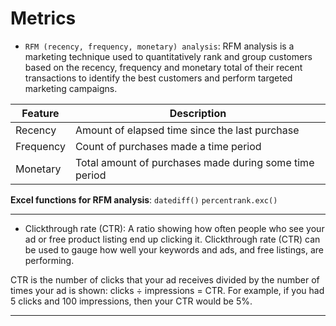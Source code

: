# Metrics

- `RFM (recency, frequency, monetary) analysis`: RFM analysis is a marketing technique used to quantitatively rank and group customers based on the recency, frequency and monetary total of their recent transactions to identify the best customers and perform targeted marketing campaigns.

| Feature | Description |
| --- | --- |
| Recency | Amount of elapsed time since the last purchase |
| Frequency | Count of purchases made a time period |
| Monetary | Total amount of purchases made during some time period |


**Excel functions for RFM analysis**:
`datediff()` `percentrank.exc()`

---
- Clickthrough rate (CTR): 
A ratio showing how often people who see your ad or free product listing end up clicking it. Clickthrough rate (CTR) can be used to gauge how well your keywords and ads, and free listings, are performing.

CTR is the number of clicks that your ad receives divided by the number of times your ad is shown: clicks ÷ impressions = CTR. For example, if you had 5 clicks and 100 impressions, then your CTR would be 5%.

---
